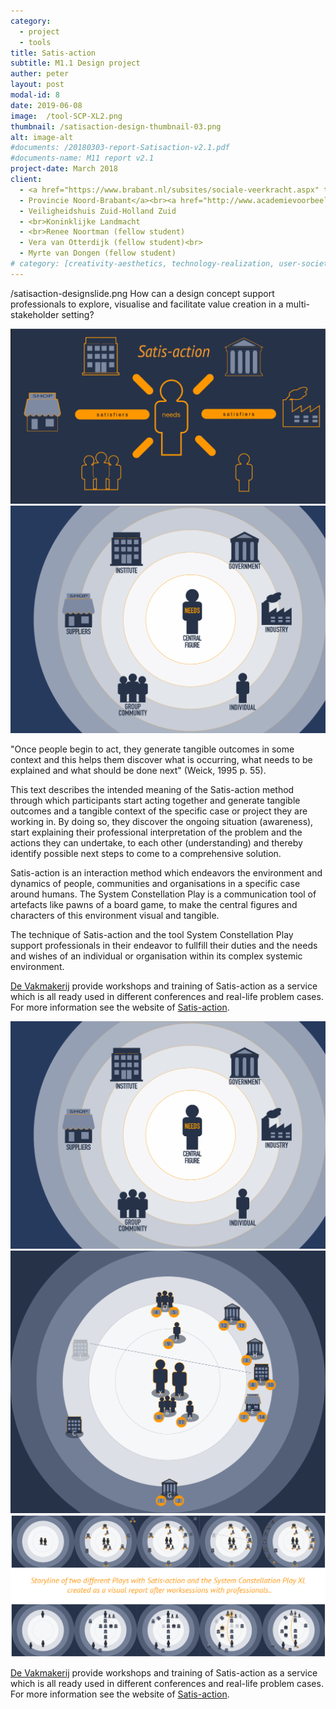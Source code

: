 ```yaml
---
category:
  - project
  - tools
title: Satis-action
subtitle: M1.1 Design project
auther: peter
layout: post
modal-id: 8
date: 2019-06-08
image:  /tool-SCP-XL2.png
thumbnail: /satisaction-design-thumbnail-03.png
alt: image-alt
#documents: /20180303-report-Satisaction-v2.1.pdf
#documents-name: M11 report v2.1
project-date: March 2018
client:
  - <a href="https://www.brabant.nl/subsites/sociale-veerkracht.aspx" target="_blank">
  - Provincie Noord-Brabant</a><br><a href="http://www.academievoorbeeldvorming.nl/" target="_blank">Academie voor Beeldvorming</a>
  - Veiligheidshuis Zuid-Holland Zuid
  - <br>Koninklijke Landmacht
  - <br>Renee Noortman (fellow student)
  - Vera van Otterdijk (fellow student)<br>
  - Myrte van Dongen (fellow student)
# category: [creativity-aesthetics, technology-realization, user-society, business-entrepreneurship]
---
```

/satisaction-designslide.png
How can a design concept support professionals to explore, visualise and facilitate value creation in a multi-stakeholder setting?

<!-- In this project we want to develop a tool and method which can function as an asset for governmental and other stakeholders to explore and develop transformation. -->

<!-- This design project started with the objective to create a method and tools to improve and understand the interaction within the transformation paradigm (Brand and Rocchi 2011) and transformative practices (Hummels, Trotto, Lévy, Peeters, Lino Alves & Klooster, 2018). -->

<!-- Literature study, conversations with professionals and practitioners and experimenting with designed tools in workshops created insights and inspiration to support the interaction of professionals working on complex issues in society. -->

<!-- Tangible tools really make a difference in the conversations on these issues. The artefacts and embodiment of stakeholders created a common understanding by participants during workshops. Participants very quickly started talking about the content instead of the context, they became more sensitive towards each other and the topic. Through these insights the method Satis-action was created. -->



<img src="/assets/images/satisaction-design-thumbnail-03.png" class="case-image" alt="image">
<img src="/assets/images/satisaction-design-thumbnail.png" class="case-image" alt="image">

<!-- According to Weick (1995), any map or strategic plan will work when an organisation is lost, because it will give an orientation for people to follow. Once on the move the cues along the path will guide the way. This brought me to the research topic: -->
"Once people begin to act, they generate tangible outcomes in some context and this helps them discover what is occurring, what needs to be explained and what should be done next" (Weick, 1995 p. 55).

This text describes the intended meaning of the Satis-action method through which participants start acting together and generate tangible outcomes and a tangible context of the specific case or project they are working in. By doing so, they discover the ongoing situation (awareness), start explaining their professional interpretation of the problem and the actions they can undertake, to each other (understanding) and thereby identify possible next steps to come to a comprehensive solution.

Satis-action is an interaction method which endeavors the environment and dynamics of people, communities and organisations in a specific case around humans. The System Constellation Play is a communication tool of artefacts like pawns of a board game, to make the central figures and characters of this environment visual and tangible.
<!-- With the setup of the environment, the professionals can work towards a more balanced and sustainable situation. -->

<!-- ### The Satis-action Play -->
<!-- Central figures represent the individual with a problem or need of the specific case at hand. The central figures are set in the middle of the attention. The persons, groups, communities or organisations in the environment of the central figures are called characters. The characters are represented by professionals (not on the pictures for privacy and security reasons). The last representation is the satisfier which are contributions by a character to solve the issues of the central figure. Satisfiers come in all kind of forms like products, services, capital, information or social engagements (Ekins & Max-Neef, 1992). -->

The technique of Satis-action and the tool System Constellation Play support professionals in their endeavor to fullfill their duties and the needs and wishes of an individual or organisation within its complex systemic environment.

<a href="https://www.devakmakerij.nl" target="_blank">De Vakmakerij</a> provide workshops and training of Satis-action as a service which is all ready used in different conferences and real-life problem cases. For more information see the website of <a href="https://www.satis-action.nl" target="_blank">Satis-action</a>.





<!-- According to Weick (1995), any map or strategic plan will work when an organisation is lost, because it will give an orientation for people to follow. Once on the move the cues along the path will guide the way. This brought me to the research topic: -->
<!-- "Once people begin to act, they generate tangible outcomes in some context and this helps them discover what is occurring, what needs to be explained and what should be done next" (Weick, 1995 p. 55). -->

<!-- This text describes the intended meaning of the Satis-action method through which participants start acting together and generate tangible outcomes and a tangible context of the specific case or project they are working in. By doing so, they discover the ongoing situation (awareness), start explaining their professional interpretation of the problem and the actions they can undertake, to each other (understanding) and thereby identify possible next steps to come to a comprehensive solution. -->

<!-- Satis-action with the accompanied System Constellation Play XL tool was re-designed to do empirical research on the method with the use of the qualitative research methodology intuitive inquiry. This inquiry is executed in two different environments of collaborating organisations during worksessions with the involved professionals. -->

<!-- The System Constellation Play XL is a communication tool to make the central figures and characters tangible and sensible. The tool uses large artefacts like pawns of a board game to visualize the central figures, characters and satisfiers. -->

<img src="/assets/images/satisaction-design-thumbnail.png" class="case-image" alt="">
<!-- Satis-action uses a story-theater discourse as an understandable process for the participants who will structure the environment around the central figure with the use of the System Constellation Play XL and start an interactive dialogue on the dynamics in the system. These activities are referred to as the Play –like the collection of scenes in a theater. The guided Play has four acts. -->
<!-- 1- Introduction of the central figure
2- Setup of the constellation
3- Dialogue
4- Closing act. -->

<img src="/assets/images/satisaction-research-workshop-visual.png" class="case-image" alt="">
<!-- The Play is guided by a moderator and recorded with video and/or picture cameras. From these records important snapshot are visualized on an abstract overview. Besides this storyline, the outcome of the Play are a common picture on the problem case and a prioritized set of actions or interventions for the participants. -->

<img src="/assets/images/satisaction-researchslide.jpg" class="case-image" alt="">
<!-- ### Findings -->
<!-- When professionals setup the scenery and performing in a dialogue, they generate the awareness and activities within the system constellation and this helps them to discover what is the situation of the central figure, what are the dynamics around the central figure, what needs to be explained to other characters and what should be done to improve the need of the central figure in a sustainable manner. -->

<a href="https://www.devakmakerij.nl" target="_blank">De Vakmakerij</a> provide workshops and training of Satis-action as a service which is all ready used in different conferences and real-life problem cases. For more information see the website of <a href="https://www.satis-action.nl" target="_blank">Satis-action</a>.
